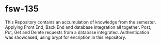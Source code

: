# fsw-135

This Repository contains an accumulation of knowledge from the semester. Applying Front End, Back End and database integration all together.
Post, Put, Get and Delete requests from a databsse integrated. Authentication was showcased, using brypt for encription in this repository.
